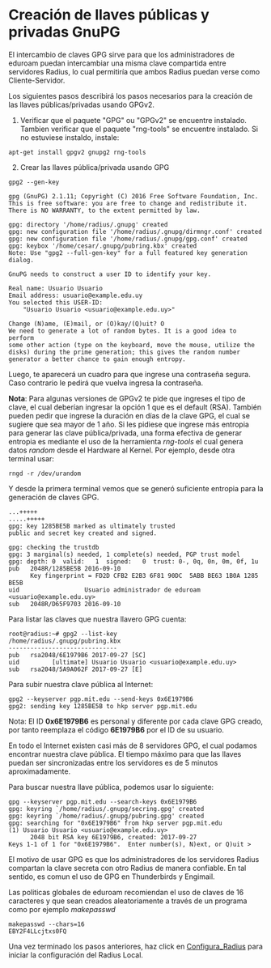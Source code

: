 # Creación de llaves públicas y privadas GnuPG

El intercambio de claves GPG sirve para que los administradores de eduroam puedan intercambiar una misma clave compartida entre servidores Radius, lo cual permitiría que ambos Radius puedan verse como Cliente-Servidor.

Los siguientes pasos describirá los pasos necesarios para la creación de las llaves públicas/privadas usando GPGv2.

1. Verificar que el paquete "GPG" ou "GPGv2" se encuentre instalado. Tambien verificar que el paquete "rng-tools" se encuentre instalado. Si no estuviese instaldo, instale: 

```
apt-get install gpgv2 gnupg2 rng-tools
```

2. Crear las llaves pública/privada usando GPG

```
gpg2 --gen-key

gpg (GnuPG) 2.1.11; Copyright (C) 2016 Free Software Foundation, Inc.
This is free software: you are free to change and redistribute it.
There is NO WARRANTY, to the extent permitted by law.

gpg: directory '/home/radius/.gnupg' created
gpg: new configuration file '/home/radius/.gnupg/dirmngr.conf' created
gpg: new configuration file '/home/radius/.gnupg/gpg.conf' created
gpg: keybox '/home/cesar/.gnupg/pubring.kbx' created
Note: Use "gpg2 --full-gen-key" for a full featured key generation dialog.

GnuPG needs to construct a user ID to identify your key.

Real name: Usuario Usuario
Email address: usuario@example.edu.uy
You selected this USER-ID:
    "Usuario Usuario <usuario@example.edu.uy>"

Change (N)ame, (E)mail, or (O)kay/(Q)uit? O
We need to generate a lot of random bytes. It is a good idea to perform
some other action (type on the keyboard, move the mouse, utilize the
disks) during the prime generation; this gives the random number
generator a better chance to gain enough entropy.
```

Luego, te aparecerá un cuadro para que ingrese una contraseña segura. Caso contrario le pedirá que vuelva ingresa la contraseña.

**Nota**: Para algunas versiones de GPGv2 te pide que ingreses el tipo de clave, el cual deberían ingresar la opción 1 que es el default (RSA). También pueden pedir que ingrese la duración en días de la clave GPG, el cual se sugiere que sea mayor de 1 año. Si les pidiese que ingrese más entropia para generar las clave pública/privada, una forma efectiva de generar entropia es mediante el uso de la herramienta *rng-tools* el cual genera datos *random* desde el Hardware al Kernel. Por ejemplo, desde otra terminal usar:

```
rngd -r /dev/urandom

```
Y desde la primera terminal vemos que se generó suficiente entropia para la generación de claves GPG.

```
...+++++
.....+++++
gpg: key 1285BE5B marked as ultimately trusted
public and secret key created and signed.

gpg: checking the trustdb
gpg: 3 marginal(s) needed, 1 complete(s) needed, PGP trust model
gpg: depth: 0  valid:   1  signed:   0  trust: 0-, 0q, 0n, 0m, 0f, 1u
pub   2048R/1285BE5B 2016-09-10
      Key fingerprint = FD2D CFB2 E2B3 6F81 90DC  5ABB BE63 1B0A 1285 BE5B
uid                  Usuario administrador de eduroam <usuario@example.edu.uy>
sub   2048R/D65F9703 2016-09-10
```
Para listar las claves que nuestra llavero GPG cuenta:
```
root@radius:~# gpg2 --list-key
/home/radius/.gnupg/pubring.kbx
------------------------------
pub   rsa2048/6E1979B6 2017-09-27 [SC]
uid         [ultimate] Usuario Usuario <usuario@example.edu.uy>
sub   rsa2048/5A9A062F 2017-09-27 [E]
```

Para subir nuestra clave pública al Internet:
```
gpg2 --keyserver pgp.mit.edu --send-keys 0x6E1979B6
gpg2: sending key 1285BE5B to hkp server pgp.mit.edu
```
Nota: El ID **0x6E1979B6** es personal y diferente por cada clave GPG creado, por tanto reemplaza el código **6E1979B6** por el ID de su usuario.

En todo el Internet existen casi más de 8 servidores GPG, el cual podamos encontrar nuestra clave pública. El tiempo máximo para que las llaves puedan ser sincronizadas entre los servidores es de 5 minutos aproximadamente.

Para buscar nuestra llave pública, podemos usar lo siguiente:
```
gpg --keyserver pgp.mit.edu --search-keys 0x6E1979B6
gpg: keyring `/home/radius/.gnupg/secring.gpg' created
gpg: keyring `/home/radius/.gnupg/pubring.gpg' created
gpg: searching for "0x6E1979B6" from hkp server pgp.mit.edu
(1)	Usuario Usuario <usuario@example.edu.uy>
	  2048 bit RSA key 6E1979B6, created: 2017-09-27
Keys 1-1 of 1 for "0x6E1979B6".  Enter number(s), N)ext, or Q)uit > 
```

El motivo de usar GPG es que los administradores de los servidores Radius compartan la clave secreta con otro Radius de manera confiable. En tal sentido, es comun el uso de GPG en Thunderbirds y Engimail.

Las politicas globales de eduroam recomiendan el uso de claves de 16 caracteres y que sean creados aleatoriamente a través de un programa como por ejemplo *makepasswd*
```
makepasswd --chars=16
EBY2F4LLcjtxs0FQ
```

Una vez terminado los pasos anteriores, haz click en [Configura_Radius](https://github.com/richardqa/curso-eduroam/blob/master/modulos/Freeradius3.x/configuraciones/README.md) para iniciar la configuración del Radius Local.
